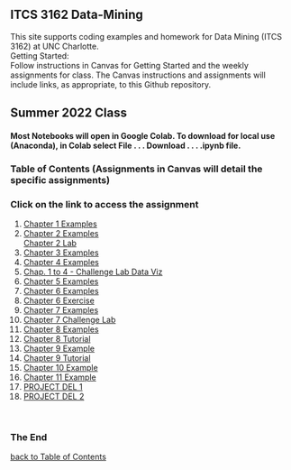 ## ITCS 3162 Data-Mining
This site supports coding examples and homework for Data Mining (ITCS 3162) at UNC Charlotte.<br>
Getting Started:<br>
Follow instructions in Canvas for Getting Started and the weekly assignments for class. The Canvas instructions and assignments will include links, as appropriate, to this Github repository.<br>

## Summer 2022 Class

#### Most Notebooks will open in Google Colab. To download for local use (Anaconda), in Colab select File . . . Download . . . .ipynb file.

<a name="tocb"></a>
### Table of Contents  (Assignments in Canvas will detail the specific assignments)
### Click on the link to access the assignment<br>
1. <a href="https://githubtocolab.com/plthomps/ITCS3162-Data-Mining/blob/main/ch01_examples.ipynb">Chapter 1 Examples</a>
2. <a href="https://githubtocolab.com/plthomps/ITCS3162-Data-Mining/blob/main/ch02_examples.ipynb">Chapter 2 Examples</a><br>
   <a href="https://githubtocolab.com/plthomps/ITCS3162-Data-Mining/blob/main/ex_2-1_mortality.ipynb">Chapter 2 Lab</a>
3. <a href="https://githubtocolab.com/plthomps/ITCS3162-Data-Mining/blob/main/ch03_examples.ipynb">Chapter 3 Examples</a>
4. <a href="https://githubtocolab.com/plthomps/ITCS3162-Data-Mining/blob/main/ch04_examples.ipynb">Chapter 4 Examples</a>
5. <a href="https://githubtocolab.com/plthomps/ITCS3162-Data-Mining/blob/main/ChallengeLabDataVis.ipynb">Chap. 1 to 4 - Challenge Lab Data Viz</a>
6. <a href="https://githubtocolab.com/plthomps/ITCS3162-Data-Mining/blob/main/ch05_examples.ipynb">Chapter 5 Examples</a>
7. <a href="https://githubtocolab.com/plthomps/ITCS3162-Data-Mining/blob/main/ch06_examples.ipynb">Chapter 6 Examples</a>
8. <a href="https://githubtocolab.com/plthomps/ITCS3162-Data-Mining/blob/main/ex_6-1_polls.ipynb">Chapter 6 Exercise</a>
9. <a href="https://githubtocolab.com/plthomps/ITCS3162-Data-Mining/blob/main/ch07_examples_for_colab.ipynb">Chapter 7 Examples</a>
10. <a href="https://githubtocolab.com/plthomps/ITCS3162-Data-Mining/blob/main/Challenge_Exercise_Airports.ipynb">Chapter 7 Challenge Lab</a>
11. <a href="https://githubtocolab.com/plthomps/ITCS3162-Data-Mining/blob/main/ch08_examples.ipynb">Chapter 8 Examples</a>
12. <a href="https://githubtocolab.com/plthomps/ITCS3162-Data-Mining/blob/main/ex_8_1_fires.ipynb">Chapter 8 Tutorial</a>
13. <a href="https://githubtocolab.com/plthomps/ITCS3162-Data-Mining/blob/main/ch09_examples.ipynb">Chapter 9 Example</a>
14. <a href="https://githubtocolab.com/plthomps/ITCS3162-Data-Mining/blob/main/ex_9-1_stocks.ipynb">Chapter 9 Tutorial</a>
15. <a href="https://githubtocolab.com/plthomps/ITCS3162-Data-Mining/blob/main/ch10_examples.ipynb">Chapter 10 Example</a>
16. <a href="https://githubtocolab.com/plthomps/ITCS3162-Data-Mining/blob/main/ch11_examples.ipynb">Chapter 11 Example</a>
17. <a href="https://githubtocolab.com/plthomps/ITCS3162-Data-Mining/blob/main/SPR_22_Project_Deliverable_1_Detecting_Shark_Presence.ipynb">PROJECT DEL 1</a>
18. <a href="https://githubtocolab.com/plthomps/ITCS3162-Data-Mining/blob/main/SPR_22_Project_Deliverable_2_Association_Rules.ipynb">PROJECT DEL 2</a>

<br>

### The End

[ back to Table of Contents](#toc)
<br>

